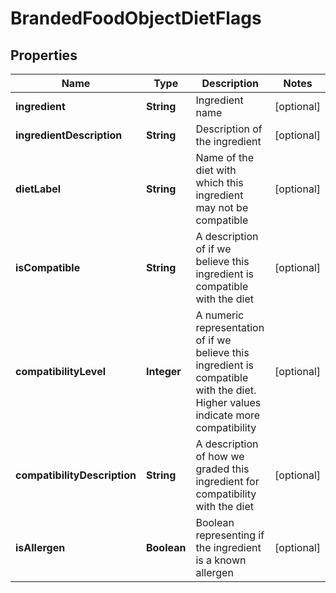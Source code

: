# BrandedFoodObjectDietFlags

## Properties
Name | Type | Description | Notes
------------ | ------------- | ------------- | -------------
**ingredient** | **String** | Ingredient name |  [optional]
**ingredientDescription** | **String** | Description of the ingredient |  [optional]
**dietLabel** | **String** | Name of the diet with which this ingredient may not be compatible |  [optional]
**isCompatible** | **String** | A description of if we believe this ingredient is compatible with the diet |  [optional]
**compatibilityLevel** | **Integer** | A numeric representation of if we believe this ingredient is compatible with the diet. Higher values indicate more compatibility |  [optional]
**compatibilityDescription** | **String** | A description of how we graded this ingredient for compatibility with the diet |  [optional]
**isAllergen** | **Boolean** | Boolean representing if the ingredient is a known allergen |  [optional]

